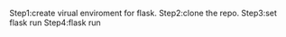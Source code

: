 Step1:create virual enviroment for flask. 
Step2:clone the repo. 
Step3:set flask run 
Step4:flask run
